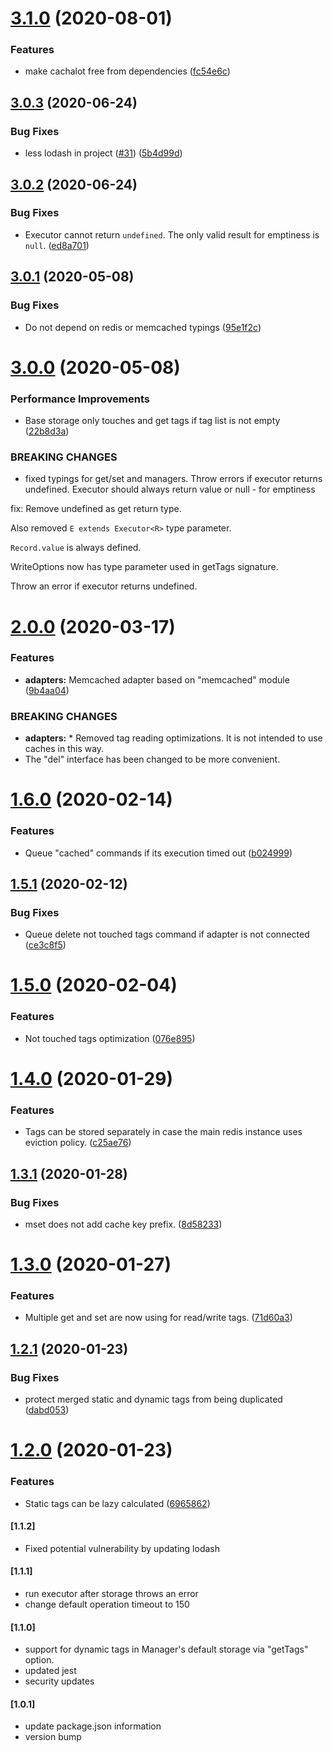 # [3.1.0](https://github.com/TinkoffCreditSystems/cachalot/compare/v3.0.3...v3.1.0) (2020-08-01)


### Features

* make cachalot free from dependencies ([fc54e6c](https://github.com/TinkoffCreditSystems/cachalot/commit/fc54e6c))

## [3.0.3](https://github.com/TinkoffCreditSystems/cachalot/compare/v3.0.2...v3.0.3) (2020-06-24)


### Bug Fixes

* less lodash in project ([#31](https://github.com/TinkoffCreditSystems/cachalot/issues/31)) ([5b4d99d](https://github.com/TinkoffCreditSystems/cachalot/commit/5b4d99d))

## [3.0.2](https://github.com/TinkoffCreditSystems/cachalot/compare/v3.0.1...v3.0.2) (2020-06-24)


### Bug Fixes

* Executor cannot return `undefined`. The only valid result for emptiness is `null`. ([ed8a701](https://github.com/TinkoffCreditSystems/cachalot/commit/ed8a701))

## [3.0.1](https://github.com/TinkoffCreditSystems/cachalot/compare/v3.0.0...v3.0.1) (2020-05-08)


### Bug Fixes

* Do not depend on redis or memcached typings ([95e1f2c](https://github.com/TinkoffCreditSystems/cachalot/commit/95e1f2c))

# [3.0.0](https://github.com/TinkoffCreditSystems/cachalot/compare/v2.0.0...v3.0.0) (2020-05-08)


### Performance Improvements

* Base storage only touches and get tags if tag list is not empty ([22b8d3a](https://github.com/TinkoffCreditSystems/cachalot/commit/22b8d3a))


### BREAKING CHANGES

* fixed typings for get/set and managers. Throw errors if executor returns undefined. Executor should always return value or null - for emptiness

fix: Remove undefined as get return type.

Also removed `E extends Executor<R>` type parameter.

`Record.value` is always defined.

WriteOptions now has type parameter used in getTags signature.

Throw an error if executor returns undefined.

# [2.0.0](https://github.com/TinkoffCreditSystems/cachalot/compare/v1.6.0...v2.0.0) (2020-03-17)


### Features

* **adapters:** Memcached adapter based on "memcached" module ([9b4aa04](https://github.com/TinkoffCreditSystems/cachalot/commit/9b4aa04))


### BREAKING CHANGES

* **adapters:** * Removed tag reading optimizations. It is not intended to use caches in this way.
* The "del" interface has been changed to be more convenient.

# [1.6.0](https://github.com/TinkoffCreditSystems/cachalot/compare/v1.5.1...v1.6.0) (2020-02-14)


### Features

* Queue "cached" commands if its execution timed out ([b024999](https://github.com/TinkoffCreditSystems/cachalot/commit/b024999))

## [1.5.1](https://github.com/TinkoffCreditSystems/cachalot/compare/v1.5.0...v1.5.1) (2020-02-12)


### Bug Fixes

* Queue delete not touched tags command if adapter is not connected ([ce3c8f5](https://github.com/TinkoffCreditSystems/cachalot/commit/ce3c8f5))

# [1.5.0](https://github.com/TinkoffCreditSystems/cachalot/compare/v1.4.0...v1.5.0) (2020-02-04)


### Features

* Not touched tags optimization ([076e895](https://github.com/TinkoffCreditSystems/cachalot/commit/076e895))

# [1.4.0](https://github.com/TinkoffCreditSystems/cachalot/compare/v1.3.1...v1.4.0) (2020-01-29)


### Features

* Tags can be stored separately in case the main redis instance uses eviction policy. ([c25ae76](https://github.com/TinkoffCreditSystems/cachalot/commit/c25ae76))

## [1.3.1](https://github.com/TinkoffCreditSystems/cachalot/compare/v1.3.0...v1.3.1) (2020-01-28)


### Bug Fixes

* mset does not add cache key prefix. ([8d58233](https://github.com/TinkoffCreditSystems/cachalot/commit/8d58233))

# [1.3.0](https://github.com/TinkoffCreditSystems/cachalot/compare/v1.2.1...v1.3.0) (2020-01-27)


### Features

* Multiple get and set are now using for read/write tags. ([71d60a3](https://github.com/TinkoffCreditSystems/cachalot/commit/71d60a3))

## [1.2.1](https://github.com/TinkoffCreditSystems/cachalot/compare/v1.2.0...v1.2.1) (2020-01-23)


### Bug Fixes

* protect merged static and dynamic tags from being duplicated ([dabd053](https://github.com/TinkoffCreditSystems/cachalot/commit/dabd053))

# [1.2.0](https://github.com/TinkoffCreditSystems/cachalot/compare/v1.1.2...v1.2.0) (2020-01-23)


### Features

* Static tags can be lazy calculated ([6965862](https://github.com/TinkoffCreditSystems/cachalot/commit/6965862))

#### [1.1.2]
- Fixed potential vulnerability by updating lodash

#### [1.1.1]
- run executor after storage throws an error
- change default operation timeout to 150

#### [1.1.0]
- support for dynamic tags in Manager's default storage via "getTags" option.
- updated jest
- security updates

#### [1.0.1]
- update package.json information
- version bump
